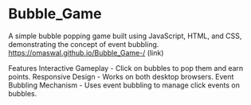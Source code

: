 # Bubble_Game

A simple bubble popping game built using JavaScript, HTML, and CSS, demonstrating the concept of event bubbling.
https://omaswal.github.io/Bubble_Game-/    (link)

Features
Interactive Gameplay - Click on bubbles to pop them and earn points.
Responsive Design -  Works on both desktop browsers.
Event Bubbling Mechanism - Uses event bubbling to manage click events on bubbles.
